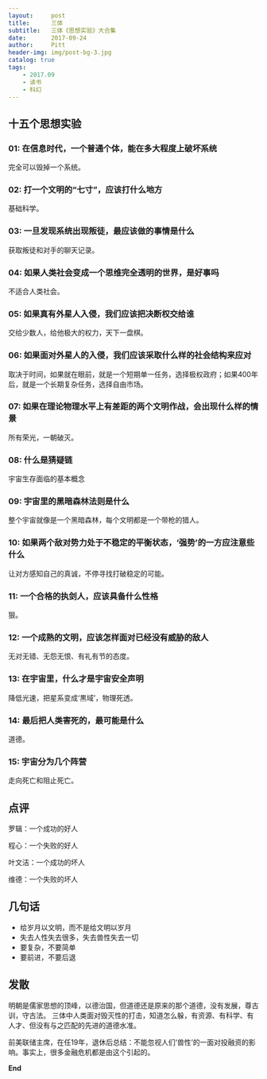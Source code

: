 ```yaml
---
layout:     post
title:      三体
subtitle:   三体《思想实验》大合集
date:       2017-09-24
author:     Pitt
header-img: img/post-bg-3.jpg
catalog: true
tags:
    - 2017.09
    - 读书
    - 科幻
---
```


## 十五个思想实验


### 01: 在信息时代，一个普通个体，能在多大程度上破坏系统

完全可以毁掉一个系统。


### 02: 打一个文明的“七寸”，应该打什么地方

基础科学。


### 03: 一旦发现系统出现叛徒，最应该做的事情是什么

获取叛徒和对手的聊天记录。


### 04: 如果人类社会变成一个思维完全透明的世界，是好事吗

不适合人类社会。


### 05: 如果真有外星人入侵，我们应该把决断权交给谁

交给少数人，给他极大的权力，天下一盘棋。


### 06: 如果面对外星人的入侵，我们应该采取什么样的社会结构来应对

取决于时间，如果就在眼前，就是一个短期单一任务，选择极权政府；如果400年后，就是一个长期复杂任务，选择自由市场。


### 07: 如果在理论物理水平上有差距的两个文明作战，会出现什么样的情景

所有荣光，一朝破灭。


### 08: 什么是猜疑链

宇宙生存面临的基本概念


### 09: 宇宙里的黑暗森林法则是什么

整个宇宙就像是一个黑暗森林，每个文明都是一个带枪的猎人。


### 10: 如果两个敌对势力处于不稳定的平衡状态，‘强势’的一方应注意些什么

让对方感知自己的真诚，不停寻找打破稳定的可能。


### 11: 一个合格的执剑人，应该具备什么性格

狠。


### 12: 一个成熟的文明，应该怎样面对已经没有威胁的敌人

无对无错、无怨无恨、有礼有节的态度。


### 13: 在宇宙里，什么才是宇宙安全声明

降低光速，把星系变成‘黒域’，物理死透。


### 14: 最后把人类害死的，最可能是什么

道德。


### 15: 宇宙分为几个阵营

走向死亡和阻止死亡。




## 点评

罗辑：一个成功的好人

程心：一个失败的好人

叶文洁：一个成功的坏人

维德：一个失败的坏人



## 几句话

* 给岁月以文明，而不是给文明以岁月
* 失去人性失去很多，失去兽性失去一切
* 要复杂，不要简单
* 要前进，不要后退


## 发散

明朝是儒家思想的顶峰，以德治国，但道德还是原来的那个道德，没有发展，尊古训，守古法。
三体中人类面对毁灭性的打击，知道怎么躲，有资源、有科学、有人才、但没有与之匹配的先进的道德水准。

前美联储主席，在任19年，退休后总结：不能忽视人们‘兽性’的一面对投融资的影响。事实上，很多金融危机都是由这个引起的。


**End**
